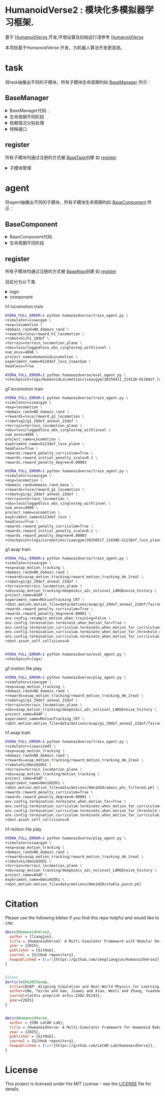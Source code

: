 # HumanoidVerse2 : 模块化多模拟器学习框架.

基于 [HumanoidVerse ](README_HumanoidVerse.md) 开发,环境设置及初始运行请参考 [HumanoidVerse ](README_HumanoidVerse.md)

本项目基于HumanoidVerse 开发，为机器人算法开发更高效。

# task
将task抽像出不同的子模块，所有子模块生命周期均如 [BaseManager](humanoidverse/envs/base_task/term/base.py)
所示：
## BaseManager

<details>
<summary>BaseManager代码 .</summary>
```python
class BaseManager():
    def __init__(self, _task):
        self.task = _task                 # 任务/环境实例对像 （BaseTask 子类）
        self.num_envs = _task.num_envs    # 环境实例数
        self.device = _task.device        # 仿真环境运行设备
        self.config = _task.config        #

    # 第一阶段，初始化阶段
    def pre_init(self):
        '''
        子模块在初始化时被其它模块依赖信息，提前定义和初始化。
        '''
        pass

    def init(self):
        '''
        子模块初始化信息。
        '''
        pass

    def post_init(self):
        '''
        子模块初始化依赖于其它子模块，在此初始化。
        '''
        pass

    # 第二阶段，仿真环境运行阶段
    def pre_physics_step(self, actions):
    	'''
        子模块在仿真环境运行阶段时被其它模块依赖信息需提前更新设定时，将相关操作实现于此。
        '''
        pass

    def physics_step(self):
    	'''
        子模块在仿真环境运行阶段相关操作实现于此。
        '''
        pass

    def post_physics_step(self):
    	'''
        子模块在仿真环境运行阶段化依赖于其它子模块仿真环境运行阶段运行结果，将相关操作实现于此。
        '''
        pass

    # 第三阶段，运行计算阶段
    def pre_compute(self):
    	'''
        子模块在运行计算阶段被其它模块依赖信息需提前更新设定时，将相关操作实现于此。
        '''
        pass

    def check_termination(self):
    	'''
        目前仅被 episode模块实现，用于计算环境是否终止
        '''
        pass

    def compute_reward(self):
    	'''
        目前仅被 rewards模块实现，用于计算reward
        '''
        pass

    def reset(self, env_ids):
    	'''
        用于重置终止环境
        '''
        pass

    def compute(self):
    	'''
        子模块在运行计算阶段相关操作实现于此。
        '''
        pass

    def post_compute(self):
    	'''
        子模块在运行计算阶段依赖于其它子模块运行计算结果，将相关操作实现于此。
        '''
        pass

    # 第四阶段，调试显示阶段
    def draw_debug_vis(self):
    	'''
        子模块绘制debug显示实现
        '''
        pass
'''

</details>

<details>
<summary>生命周期不同阶段</summary>

- init 初始化阶段
- physics_step 仿真运行阶段
- compute 计算阶段

</details>

<details>
<summary>依赖情况分别处理</summary>

- pre 被依赖，提前处理
-  不依赖(依赖)
- post 依赖,最后处理

将模块互相关系错开，尽可能不产生冲突
</details>

<details>
<summary>特殊接口</summary>

- check_termination 仅被 episode模块实现，用于计算环境是否终止
- compute_reward 目前仅被 rewards模块实现，用于计算reward
</details>


## register

所有子模块均通过注册的方式被 [BaseTask](humanoidverse/envs/base_task/base_task.py)创建
如 [register](humanoidverse/envs/locomotion/term/register.py)

<details>
<summary>子模块管理</summary>

- foundation 核心类子模块 最高级别
- status 状态类子模块
- assistant 输助类子模块
- mdp mdp类子模块
- sim2real sim2real类子模块
- extras extras类子模块
</details>


# agent
将agent抽像出不同的子模块，所有子模块生命周期均如 [BaseComponent](humanoidverse/agents/base_algo/base.py)
所示：


## BaseComponent

<details>

<summary>BaseComponent代码 .</summary>

```python
class BaseComponent():
    def __init__(self, _algo: base_algo.BaseAlgo):
        self.algo = _algo                     # 算法实例对像 （BaseAlgo 子类）
        self.num_envs = _algo.env.num_envs    # 环境实例数
        self.device = _algo.device            # 算法训练/评估环境运行设备
        self.config = _algo.config            # 配置

    # 第一阶段，初始化阶段
    def pre_init(self):
        '''
        子模块在初始化时被其它模块依赖信息，提前定义和初始化。
        '''
        pass

    def init(self):
        '''
        子模块初始化信息。
        '''
        pass

    def post_init(self):
        '''
        子模块初始化依赖于其它子模块，在此初始化。
        '''
        pass

    # 第二阶段
    # level 0
    def pre_loop(self, _inputs = None):
    	'''
        循环前处理调用
        '''
        pass

    def post_loop(self, _inputs = None):
    	'''
        循环后处理调用
        '''
        pass

    # level 1
    def pre_epoch(self, _inputs = None):
    	'''
        epoch 前处理调用
        '''
        pass

    def post_epoch(self, _inputs = None):
    	'''
        epoch 后处理调用
        '''
        pass

    # level 2
    def pre_step(self, _inputs = None):
    	'''
        子模块在step被其它模块依赖信息需提前更新设定时，将相关操作实现于此。
        '''
        pass

    def step(self, _inputs = None):
    	'''
        子模块在step相关操作实现于此。
        '''
        pass

    def post_step(self, _inputs = None):
    	'''
        子模块在step依赖于其它子模块时，将相关操作实现于此。
        '''
        pass

    # 辅助函数
    def load(self, _loaded_dict: dict):
    	'''
        加载初始化词典
        '''
        pass

    '''
    为保存信息
    '''
    def update(self, _state_dict: dict):
    	'''
        保存信息到词典
        '''
        pass

    '''
    输出训练信息到日志
    '''
    def write(self, writer, _it):
        pass


    '''
    仅适用于需要输出日志的组件
    def log_epoch(self, width, pad):
        pass

    '''

```
</details>

<details>

<summary>生命周期不同阶段</summary>

- init 初始化阶段
- loop 第一级循环
- epoch 第二级循环（一个训练周期)
- step  第三级（一个训练/数据收集步)
</details>


## register

所有子模块均通过注册的方式被 [BaseAlgo](humanoidverse/agents/base_algo/base_algo.py)创建
如 [register](humanoidverse/agents/ppo/register.py)

目前分为以下类

<details>
<summary>logic</summary>

- evaluater 评估子模块
- rollout 回放子模块
- statistics 输助(统计)子模块
- trainer 训练子模块
</details>


<details>
<summary>component</summary>

- envwarp task封装子模块
- modules 模型子模块
- optimizer 优化器子模块
- storage 回放封装子模块
</details>

h1 locomotion train  

```bash
HYDRA_FULL_ERROR=1 python humanoidverse/train_agent.py \
+simulator=isaacgym \
+exp=locomotion \
+domain_rand=NO_domain_rand \
+rewards=loco/reward_h1_locomotion \
+robot=h1/h1_10dof \
+terrain=terrain_locomotion_plane \
+obs=loco/leggedloco_obs_singlestep_withlinvel \
num_envs=4096 \
project_name=HumanoidLocomotion \
experiment_name=H110dof_loco_IsaacGym \
headless=True

HYDRA_FULL_ERROR=1 python humanoidverse/eval_agent.py \
+checkpoint=logs/HumanoidLocomotion/isaacgym/20250411_214128-H110dof_loco_IsaacGym-locomotion-h1_10dof/model_19700.pt

```
  

g1 locomotion train  

  
```bash
HYDRA_FULL_ERROR=1 python humanoidverse/train_agent.py \
+simulator=isaacgym \
+exp=locomotion \
+domain_rand=NO_domain_rand \
+rewards=loco/reward_g1_locomotion \
+robot=g1/g1_29dof_anneal_23dof \
+terrain=terrain_locomotion_plane \
+obs=loco/leggedloco_obs_singlestep_withlinvel \
num_envs=4096 \
project_name=Locomotion \
experiment_name=G123dof_loco_plane \
headless=True \
rewards.reward_penalty_curriculum=True \
rewards.reward_initial_penalty_scale=0.1 \
rewards.reward_penalty_degree=0.00003
```

```bash
HYDRA_FULL_ERROR=1 python humanoidverse/train_agent.py \
+simulator=isaacgym \
+exp=locomotion \
+domain_rand=domain_rand_base \
+rewards=loco/reward_g1_locomotion \
+robot=g1/g1_29dof_anneal_23dof \
+terrain=terrain_locomotion \
+obs=loco/leggedloco_obs_singlestep_withlinvel \
num_envs=4096 \
project_name=Locomotion \
experiment_name=G123dof_loco \
headless=True \
rewards.reward_penalty_curriculum=True \
rewards.reward_initial_penalty_scale=0.1 \
rewards.reward_penalty_degree=0.00003
+checkpoint=logs/Locomotion/isaacgym/20250517_124306-G123dof_loco_plane-locomotion-g1_29dof_anneal_23dof/model_26000.pt
```

g1 asap train  
  

```bash
HYDRA_FULL_ERROR=1 python humanoidverse/train_agent.py \
+simulator=isaacgym \
+exp=asap_motion_tracking \
+domain_rand=NO_domain_rand \
+rewards=asap_motion_tracking/reward_motion_tracking_dm_2real \
+robot=g1/g1_29dof_anneal_23dof \
+terrain=terrain_locomotion_plane \
+obs=asap_motion_tracking/deepmimic_a2c_nolinvel_LARGEnoise_history \
project_name=ASAP \
experiment_name=MotionTracking_CR7 \
robot.motion.motion_file=data/motions/asap/g1_29dof_anneal_23dof/TairanTestbed/singles/0-TairanTestbed_TairanTestbed_CR7_video_CR7_level1_filter_amass.pkl \
rewards.reward_penalty_curriculum=True \
rewards.reward_penalty_degree=0.00001 \
env.config.resample_motion_when_training=False \
env.config.termination.terminate_when_motion_far=True \
env.config.termination_curriculum.terminate_when_motion_far_curriculum=True \
env.config.termination_curriculum.terminate_when_motion_far_threshold_min=0.3 \
env.config.termination_curriculum.terminate_when_motion_far_curriculum_degree=0.000025 \
robot.asset.self_collisions=0


HYDRA_FULL_ERROR=1 python humanoidverse/eval_agent.py \
+checkpoint=logs/

```

g1 motion file play  
  

```bash
HYDRA_FULL_ERROR=1 python humanoidverse/play_agent.py \
+simulator=isaacgym \
+exp=asap_motion_tracking \
+domain_rand=NO_domain_rand \
+rewards=asap_motion_tracking/reward_motion_tracking_dm_2real \
+robot=g1/g1_29dof_anneal_23dof \
+terrain=terrain_locomotion_plane \
+obs=asap_motion_tracking/deepmimic_a2c_nolinvel_LARGEnoise_history \
project_name=ASAP \
experiment_name=MotionTracking_CR7 \
robot.motion.motion_file=data/motions/asap/g1_29dof_anneal_23dof/TairanTestbed/singles/0-TairanTestbed_TairanTestbed_CR7_video_CR7_level1_filter_amass.pkl

```


h1 asap train  

```bash
HYDRA_FULL_ERROR=1 python humanoidverse/train_agent.py \
+simulator=isaacsim45 \
+exp=asap_motion_tracking \
+domain_rand=NO_domain_rand \
+rewards=asap_motion_tracking/reward_motion_tracking_dm_2real \
+robot=h1/OmniH2Oh1 \
+terrain=terrain_locomotion_plane \
+obs=asap_motion_tracking/motion_tracking \
project_name=ASAP \
experiment_name=OmniH2Oh1 \
robot.motion.motion_file=data/motions/OmniH2O/amass_phc_filtered.pkl \
rewards.reward_penalty_curriculum=True \
rewards.reward_penalty_degree=0.00001 \
env.config.termination.terminate_when_motion_far=True \
env.config.termination_curriculum.terminate_when_motion_far_curriculum=True \
env.config.termination_curriculum.terminate_when_motion_far_threshold_min=0.3 \
env.config.termination_curriculum.terminate_when_motion_far_curriculum_degree=0.000025 \
robot.asset.self_collisions=0

```

h1 motion file play  

```bash
HYDRA_FULL_ERROR=1 python humanoidverse/play_agent.py \
+simulator=isaacgym \
+exp=asap_motion_tracking \
+domain_rand=NO_domain_rand \
+rewards=asap_motion_tracking/reward_motion_tracking_dm_2real \
+robot=h1/OmniH2Oh1 \
+terrain=terrain_locomotion_plane \
+obs=asap_motion_tracking/deepmimic_a2c_nolinvel_LARGEnoise_history \
project_name=ASAP \
experiment_name=OmniH2Oh1 \
robot.motion.motion_file=data/motions/OmniH2O/stable_punch.pkl

```



# Citation
Please use the following bibtex if you find this repo helpful and would like to cite:

```bibtex
@misc{HumanoidVerse2,
  author = {liangjun},
  title = {HumanoidVerse2: A Multi-Simulator Framework with Modular Design for Humanoid Robot Sim-to-Real Learning},
  year = {2025},
  publisher = {GitHub},
  journal = {GitHub repository},
  howpublished = {\url{https://github.com/zengliangjun/HumanoidVerse2}},
}


bibtex
@article{he2025asap,
  title={ASAP: Aligning Simulation and Real-World Physics for Learning Agile Humanoid Whole-Body Skills},
  author={He, Tairan and Gao, Jiawei and Xiao, Wenli and Zhang, Yuanhang and Wang, Zi and Wang, Jiashun and Luo, Zhengyi and He, Guanqi and Sobanbabu, Nikhil and Pan, Chaoyi and Yi, Zeji and Qu, Guannan and Kitani, Kris and Hodgins, Jessica and Fan, Linxi "Jim" and Zhu, Yuke and Liu, Changliu and Shi, Guanya},
  journal={arXiv preprint arXiv:2502.01143},
  year={2025}
}


@misc{HumanoidVerse,
  author = {CMU LeCAR Lab},
  title = {HumanoidVerse: A Multi-Simulator Framework for Humanoid Robot Sim-to-Real Learning},
  year = {2025},
  publisher = {GitHub},
  journal = {GitHub repository},
  howpublished = {\url{https://github.com/LeCAR-Lab/HumanoidVerse}},
}
```

# License

This project is licensed under the MIT License - see the [LICENSE](LICENSE) file for details.

